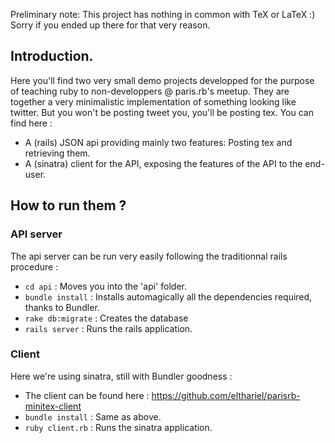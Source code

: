 Preliminary note: This project has nothing in common with TeX or LaTeX :) Sorry if you ended up there for that very reason.

## Introduction.

Here you'll find two very small demo projects developped for the
purpose of teaching ruby to non-developpers @ paris.rb's meetup. They
are together a very minimalistic implementation of something looking
like twitter. But you won't be posting tweet you, you'll be posting
tex. You can find here :

* A (rails) JSON api providing mainly two features: Posting tex and retrieving them.
* A (sinatra) client for the API, exposing the features of the API to the end-user.

## How to run them ?

### API server

The api server can be run very easily following the traditionnal rails procedure :

* `cd api` : Moves you into the 'api' folder.
* `bundle install` : Installs automagically all the dependencies required, thanks to Bundler.
* `rake db:migrate` : Creates the database
* `rails server` : Runs the rails application.

### Client

Here we're using sinatra, still with Bundler goodness :

* The client can be found here : https://github.com/elthariel/parisrb-minitex-client
* `bundle install` : Same as above.
* `ruby client.rb` : Runs the sinatra application.


